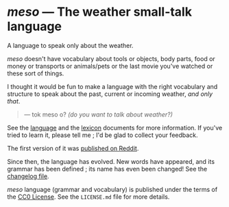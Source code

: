 # *meso* — The weather small-talk language

A language to speak only about the weather.

*meso* doesn't have vocabulary about tools or objects, body parts, food or money or transports or animals/pets or the last movie you've watched or these sort of things.

I thought it would be fun to make a language with the right vocabulary and structure to speak about the past, current or incoming weather, *and only that*.

> — tok meso o? *(do you want to talk about weather?)*

See the [language](language.md) and the [lexicon](lexicon.md) documents for more information. If you've tried to learn it, please tell me ; I'd be glad to collect your feedback.

The first version of it was [published on Reddit](https://www.reddit.com/r/conlangs/comments/r44epb/wipno_name_yet_a_language_dedicated_to_talk_about/).

Since then, the language has evolved. New words have appeared, and its grammar has been defined ; its name has even been changed!
See the [changelog file](Changelog.md).

*meso* language (grammar and vocabulary) is published under the terms of the [CC0 License](https://creativecommons.org/publicdomain/zero/1.0/deed). See the `LICENSE.md` file for more details.
